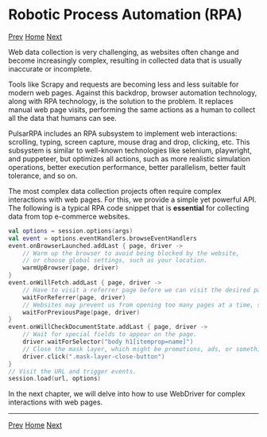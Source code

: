 Robotic Process Automation (RPA)
=

[Prev](9event-handling.md) [Home](1home.md) [Next](11WebDriver.md)

Web data collection is very challenging, as websites often change and become increasingly complex, resulting in collected data that is usually inaccurate or incomplete.

Tools like Scrapy and requests are becoming less and less suitable for modern web pages. Against this backdrop, browser automation technology, along with RPA technology, is the solution to the problem. It replaces manual web page visits, performing the same actions as a human to collect all the data that humans can see.

PulsarRPA includes an RPA subsystem to implement web interactions: scrolling, typing, screen capture, mouse drag and drop, clicking, etc. This subsystem is similar to well-known technologies like selenium, playwright, and puppeteer, but optimizes all actions, such as more realistic simulation operations, better execution performance, better parallelism, better fault tolerance, and so on.

The most complex data collection projects often require complex interactions with web pages. For this, we provide a simple yet powerful API. The following is a typical RPA code snippet that is **essential** for collecting data from top e-commerce websites.

```kotlin
val options = session.options(args)
val event = options.eventHandlers.browseEventHandlers
event.onBrowserLaunched.addLast { page, driver ->
    // Warm up the browser to avoid being blocked by the website,
    // or choose global settings, such as your location.
    warmUpBrowser(page, driver)
}
event.onWillFetch.addLast { page, driver ->
    // Have to visit a referrer page before we can visit the desired page.
    waitForReferrer(page, driver)
    // Websites may prevent us from opening too many pages at a time, so we should open links one by one.
    waitForPreviousPage(page, driver)
}
event.onWillCheckDocumentState.addLast { page, driver ->
    // Wait for special fields to appear on the page.
    driver.waitForSelector("body h1[itemprop=name]")
    // Close the mask layer, which might be promotions, ads, or something else.
    driver.click(".mask-layer-close-button")
}
// Visit the URL and trigger events.
session.load(url, options)
```

In the next chapter, we will delve into how to use WebDriver for complex interactions with web pages.

------

[Prev](9event-handling.md) [Home](1home.md) [Next](11WebDriver.md)
